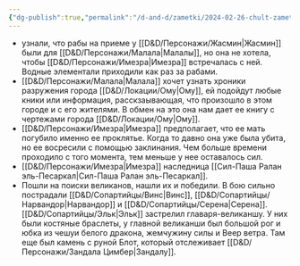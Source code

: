 ```yaml
---
{"dg-publish":true,"permalink":"/d-and-d/zametki/2024-02-26-chult-zametki-o-sessii/","created":"2024-02-26T20:11:42.543+03:00","updated":"2024-04-01T23:50:59.237+03:00"}
---
```



- узнали, что рабы на приеме у [[D&D/Персонажи/Жасмин\|Жасмин]] были для [[D&D/Персонажи/Малала\|Малалы]], но она не хотела, чтобы [[D&D/Персонажи/Имезра\|Имезра]] встречалась с ней. Водные элементали приходили как раз за рабами. 
- [[D&D/Персонажи/Малала\|Малала]] хочет узнать хроники разружения города [[D&D/Локации/Ому\|Ому]], ей подойдут любые кники или информация, расскзаывающая, что произошло в этом городе и с его жителями. В обмен на это она нам дает ее книгу с чертежами города [[D&D/Локации/Ому\|Ому]]. 
- [[D&D/Персонажи/Имезра\|Имезра]] предполагает, что ее мать погубило именно ее проклятье. Когда то давно она уже была убита, но ее восресили с помощью заклинания. Чем больше времени проходило с того момента, тем меньше у нее оставалось сил. 
- [[D&D/Персонажи/Имезра\|Имезра]] наследница [[Сил-Паша Ралан эль-Песаркал\|Сил-Паша Ралан эль-Песаркал]].
- Пошли на поиски великанов, нашли их и победили. В бою сильно пострадали [[D&D/Сопартийцы/Винс\|Винс]], [[D&D/Сопартийцы/Нарвандор\|Нарвандор]] и [[D&D/Сопартийцы/Серена\|Серена]]. [[D&D/Сопартийцы/Эльк\|Эльк]] застрелил главаря-великаншу. У них были костяные браслеты, у главной великанши был большой рог и юбка из чешуи белого дракона, жемчужину силы и Веер ветра. Там еще был камень с руной Блот, который отслеживает [[D&D/Персонажи/Зандала Цимбер\|Зандалу]].
